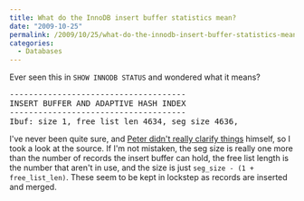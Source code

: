 ```yaml
---
title: What do the InnoDB insert buffer statistics mean?
date: "2009-10-25"
permalink: /2009/10/25/what-do-the-innodb-insert-buffer-statistics-mean/
categories:
  - Databases
---
```

Ever seen this in `SHOW INNODB STATUS` and wondered what it means?

<pre>
-------------------------------------
INSERT BUFFER AND ADAPTIVE HASH INDEX
-------------------------------------
Ibuf: size 1, free list len 4634, seg size 4636,
</pre> 
I've never been quite sure, and [Peter didn't really clarify things][1] himself, so I took a look at the source. If I'm not mistaken, the seg size is really one more than the number of records the insert buffer can hold, the free list length is the number that aren't in use, and the size is just `seg_size - (1 + free_list_len)`. These seem to be kept in lockstep as records are inserted and merged.

 [1]: http://www.mysqlperformanceblog.com/2006/07/17/show-innodb-status-walk-through/
